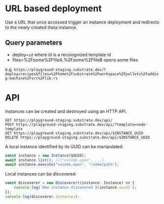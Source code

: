 # URL based deployment

Use a URL that once accessed trigger an instance deployment and redirects to the newly created theia instance.

## Query parameters

* deploy=`id` where id is a recoiognized template id
* files=%2Fsome%2FfileA,%2Fsome%2FfileB opens some files


e.g. `https://playground-staging.substrate.dev/?deploy=recipes&files=%2Fhome%2Fsubstrate%2Fworkspace%2Fpallets%2Fadding-machine%2Fsrc%2Flib.rs`

# API

Instances can be created and destroyed using an HTTP API.

```
GET https://playground-staging.substrate.dev/api/
POST https://playground-staging.substrate.dev/api/?template=node-template
GET https://playground-staging.substrate.dev/api/$INSTANCE_UUID
DELETE https://playground-staging.substrate.dev/api/$INSTANCE_UUID
```

A local instance identified by its UUID can be manipulated:

```javascript
const instance = new Instance($UUID);
await instance.list(); //["vscode.open", ...]
await instance.execute("vscode.open", "/some/path");
```

Local instances can be discovered:

```javascript
const discoverer = new Discoverer((instance: Instance) => {
    console.log(`New instance discovered ${instance.uuid}`);
});
console.log(discoverer.instances);
```
